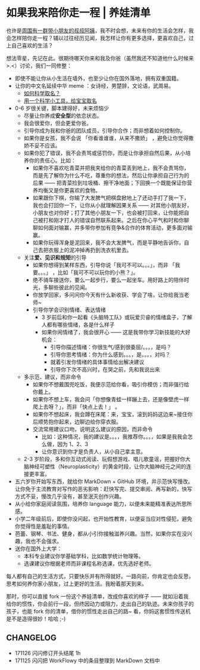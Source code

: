 # 如果我来陪你走一程 | 养娃清单


也许是[周围有一群带小朋友的叔叔阿姨]()，我不时会想，未来有你的生活会怎样，我会怎样陪你走一程？辅以过往经历见闻，我怎样让你有更多选择，更喜欢自己，过上自己喜欢的生活？

想法零星，先记在此。很期待哪天你来和我及你爸（虽然我还不知道他什么时候来 >.<）讨论，我们一同修整：




- 即使不能让你从小生活在墙外，也至少让你在国外落地，拥有双重国籍。
- 让你的中文名延续中华 meme ：女诗经，男楚辞，文论语，武周易。
  - [如何科学取名？](http://note.openmindclub.com/science/YZP-name.html)
  - [用一个科学小工具，给宝宝取名](http://mp.weixin.qq.com/s/z3kX4CHjpFJy6fqFnCpQGg)
- 0-6 岁很关键，脚本建得好，未来烦恼少
	- 尽量让你养成**安全型**的依恋状态。
	- 我会很爱你，但会更爱你爸。
	- 引导你成为我和你爸的团队成员，引导你合作；而非想着如何控制你。
	- 如果你是女孩，我不会说 「你看谁谁谁，从来不撒娇」 ，避免让你觉得撒娇不妥不应该。
	- 如果你犯了错误，我不会责骂或惩罚你，而是让你承担自然后果，从小培养你的责任心。比如：
		- 如果你不喜欢吃青菜并把我夹给你的青菜丢到地上，我不会责骂你，而是先了解你为什么不吃，尊重你的想法，然后让你承担自己行为的后果 —— 把青菜捡到垃圾桶、擦干净地面；下回换一个既能保证你营养均衡又是你更喜欢的食物。
		- 如果跟你下棋，你输了大发脾气把棋盘掀地上了还动手打了我一下，我也会打回你一下，让你从小就理解因果关系 —— 对其他小朋友好，小朋友也对你好；打了其他小朋友一下，也会被打回来，让你能把自己被打和刚才打人的错误自然联系起来。之后在你心平气和时和你聊聊如何面对输赢，并多带你参加有竞争&合作的体育活动，更多面对输赢。
		- 如果你玩得浑身是泥回来，我不会大发脾气，而是平静地告诉你，自己去把衣服上的泥冲掉再扔到洗衣机里去。
	- 关注**爱、见识和规矩**的引导
		- 如果你想得到某样东西，引导你说「我可不可以。。。」，而非 「我要。。。」 ，比如「我可不可以玩你的小熊？」。
		- 绝不骑车接送你，要么一起步行，要么一起坐车。用好路上的陪伴时光，多聊些彼此的见闻。
		- 你放学回家，多问问你今天有什么新收获、学会了啥，让你给我当老师~
		- 引导你学会识别情绪、表达情绪
			- 3 岁前后和你一起看《头脑特工队》或玩爱贝睿的情绪盒子，了解人都有哪些情绪，各是什么样子
			- 如果你闹情绪了，我会很开心 —— 这是我带你学习新技能的大好机会：
				- 引导你描述情绪：你很生气/感到很委屈/。。。，是吗？
				- 引导你思考情绪：你为什么感到。。。，是。。。，对吗？
				- 就着引发你情绪的具体事情给出解决建议
				- 引导你下次不高兴时，在哭之前，先和我说出来
	- 多示范、建议，而非命令
		- 如果你不想戴围兜吃饭，我便示范给你看，吸引你模仿；而非强行给你戴上。
		- 如果你不想上车，我会问「你想像青蛙一样蹦上去，还是像壁虎一样爬上去呀？」，而非「快点上去！」 。
		- 如果你不想起床，我会蹲在床尾：来，宝宝，滚到妈妈这边来~接住你后顺势抱你起来，边聊边给你穿衣服。
		- 交流常用建议口吻，说明这么建议的原因，而非命令
		  - 比如：这种情况，我的建议是。。。，我推荐你。。。，如果是我我会怎么做，因为 1、2、3 
		  - 让你意识到你才是负责人，从小自己拿主意。
	- 2-3 岁阶段，多和你互动式阅读、玩假想游戏、唱儿歌童谣，把握好你大脑神经可塑性（Neuroplasticity）的黄金时段，让你大脑神经元之间的连接更丰富。
- 五六岁你开始写东西，就给你 MarkDown + GitHub 环境，并示范快写慢改。让你免于主流教育对写作的恶劣影响：赶快写完、提交审阅、再写新的，快写方式不妥，慢改几乎没有，甚至泯灭创作兴趣。
- 从小给你家庭阅读氛围，培养你 language 能力，以便未来能精准表达所思所感。
- 小学二年级前后，即使你没问起，也开始性教育，以便妥当应对性侵犯，避免你觉得性是羞耻的事情。
- 芭蕾、钢琴、书法、健身，都从小引你接触滋养兴趣。当然，如果你实在没兴趣，我也不会强求。
- 送你在国外上大学：
	- 本科专业建议你学基础学科，比如数学统计物理等。
	- 选课建议你根据老师而非课程名称选课，优先选好老师。


每人都有自己的生活方式，只要快乐并有所得就好。一路向前，你肯定也会反思，思考如何养你家小朋友，过上更好的生活。我盼着那天到来。

那时，你可以直接 fork 一份这个养娃清单，改成你喜欢的样子 —— 就如沿着我给你的惯性，你会前行一段，但终因动力或阻力，走出自己的轨迹。未来你孩子的孩子，也能 fork 你的清单，借你的惯性走出自己的路~ 看，你妈这套惯性传送机是不是造得很妙！哈哈 ;-)


## CHANGELOG 

- 171126 闪闪修订开头结尾 1h
- 171125 闪闪把 WorkFlowy 中的条目整理到 MarkDown 文档中

